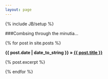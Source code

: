 ```yaml
---
layout: page
---
```

{% include JB/setup %}

###Combsing through the minutia…

<p class="posts">
  {% for post in site.posts %}
    <p><b>{{ post.date | date_to_string }} &raquo; <a href="{{ BASE_PATH }}{{ post.url }}">{{ post.title }}</a></b></p>
    <p>{% post.excerpt %}</p>
  {% endfor %}
</p>